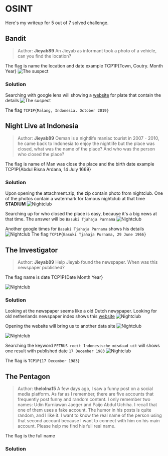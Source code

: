 # OSINT

Here's my writeup for 5 out of 7 solved challenge.

## Bandit

>Author: **Jieyab89**
>An Jieyab as informant took a photo of a vehicle, can you find the location?

The flag is name the location and date example TCP1P{Town, Coutry. Month Year}
![The suspect](./img/bandit-1.jpg)
### Solution

Searching with google lens will showing a [website](https://platesmania.com/id/nomer24795105) for plate that contain the details
![The suspect](./img/bandit-2.png)

The flag `TCP1P{Malang, Indonesia. October 2019}`

## Night Live at Indonesia

> Author: **Jieyab89**
> Oeman is a nightlife maniac tourist in 2007 - 2010, he came back to Indonesia to enjoy the nightlife but the place was closed, what was the name of the place? And who was the person who closed the place?

The flag is name of Man was close the place and the birth date example TCP1P{Abdul Risna Ardana, 14 July 1669}

### Solution

Upon opening the attachment.zip, the zip contain photo from nightclub. One of the photos contain a watermark for famous nightclub at that time **STADIUM**
![Nightclub](./img/indo-nightclub-1.png)

Searching up for who closed the place is easy, because it's a big news at that time. The answer will be `Basuki Tjahaja Purnama`
![Nightclub](./img/indo-nightclub-2.png)

Another google times for `Basuki Tjahaja Purnama` shows his details
![Nightclub](./img/indo-nightclub-3.png)
The flag `TCP1P{Basuki Tjahaja Purnama, 29 June 1966}`

## The Investigator

>Author: **Jieyab89**
>Help Jieyab found the newspaper. When was this newspaper published?

The flag name is date TCP1P{Date Month Year}

![Nightclub](./img/investigator-1.png)

### Solution

Looking at the newspaper seems like a old Dutch newspaper. Looking for old netherlands newspaper index shows this [website](https://www.kb.nl/en/research-find/datasets/delpher-newspapers)
![Nightclub](./img/investigator-2.png)


Opening the website will bring us to another data site
![Nightclub](./img/investigator-3.png)

![Nightclub](./img/investigator-4.png)

Searching the keyword `PETRUS roeit Indonesische misdaad uit` will shows one result with published date `17 December 1983`
![Nightclub](./img/investigator-5.png)

The flag is `TCP1P{17 December 1983}`

## The Pentagon

> Author: **thelolna15**
> A few days ago, I saw a funny post on a social media platform. As far as I remember, there are five accounts that frequently post funny and random content.
> I only remember two names: Udin Kurniawan Jaeger and Paijo Abdul Uchiha. I recall that one of them uses a fake account. The humor in his posts is quite random, and I like it.
> I want to know the real name of the person using that second account because I want to connect with him on his main account. Please help me find his full real name.

The flag is the full name

### Solution

